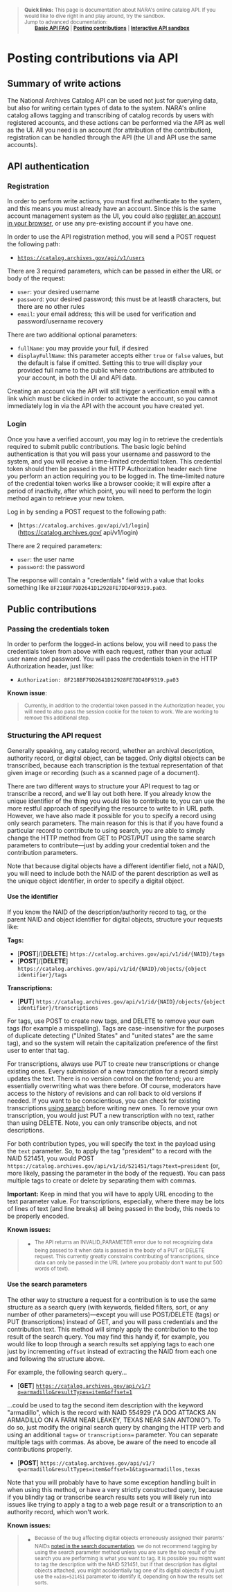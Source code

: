 > <sup>**Quick links:** This page is documentation about NARA's online catalog API. If you would like to dive right in and play around, try the sandbox. <br/> Jump to advanced documentation: </sup><br/>
> &nbsp; &nbsp; &nbsp; <sup>**[Basic API FAQ](README.md)** | **[Posting contributions](posting_contributions.md)** | **[Interactive API sandbox](https://catalog.archives.gov/interactivedocumentation)**</sup>

Posting contributions via API
==================
<!--
## Contents

- **[API basics](#api-basics)**
-->
## Summary of write actions

The National Archives Catalog API can be used not just for querying data, but also for writing certain types of data to the system. NARA's online catalog allows tagging and transcribing of catalog records by users with registered accounts, and these actions can be performed via the API as well as the UI. All you need is an account (for attribution of the contribution), registration can be handled through the API (the UI and API use the same accounts).
<!--
### What are "tags" and "transcriptions"?
-->
## API authentication

### Registration

In order to perform write actions, you must first authenticate to the system, and this means you must already have an account. Since this is the same account management system as the UI, you could also [register an account in your browser](https://catalog.archives.gov/registration), or use any pre-existing account if you have one.

In order to use the API registration method, you will send a POST request the following path:

- [`https://catalog.archives.gov/api/v1/users`](https://catalog.archives.gov/api/v1/users)

There are 3 required parameters, which can be passed in either the URL or body of the request:
- `user`: your desired username
- `password`: your desired password; this must be at least8 characters, but there are no other rules
- `email`: your email address; this will be used for verification and password/username recovery

There are two additional optional parameters:
- `fullName`: you may provide your full, if desired
- `displayFullName`: this parameter accepts either `true` or `false` values, but the default is false if omitted. Setting this to true will display your provided full name to the public where contributions are attributed to your account, in both the UI and API data.

Creating an account via the API will still trigger a verification email with a link which must be clicked in order to activate the account, so you cannot immediately log in via the API with the account you have created yet.

### Login

Once you have a verified account, you may log in to retrieve the credentials required to submit public contributions. The basic logic behind authentication is that you will pass your username and password to the system, and you will receive a time-limited credential token. This credential token should then be passed in the HTTP Authorization header each time you perform an action requiring you to be logged in. The time-limited nature of the credential token works like a browser cookie; it will expire after a period of inactivity, after which point, you will need to perform the login method again to retrieve your new token.

Log in by sending a POST request to the following path:

- [`https://catalog.archives.gov/api/v1/login`](https://catalog.archives.gov/ api/v1/login)

There are 2 required parameters:

- `user`: the user name
- `password`: the password

The response will contain a "credentials" field with a value that looks something like `8F218BF79D2641D12928FE7DD40F9319.pa03`.

## Public contributions

### Passing the credentials token

In order to perform the logged-in actions below, you will need to pass the credentials token from above with each request, rather than your actual user name and password. You will pass the credentials token in the HTTP Authorization header, just like:

- `Authorization: 8F218BF79D2641D12928FE7DD40F9319.pa03`

**Known issue**:
> <sup>Currently, in addition to the credential token passed in the Authorization header, you will need to also pass the session cookie for the token to work. We are working to remove this additional step.</sup>

### Structuring the API request

Generally speaking, any catalog record, whether an archival description, authority record, or digital object, can be tagged. Only digital objects can be transcribed, because each transcription is the textual representation of that given image or recording (such as a scanned page of a document).

There are two different ways to structure your API request to tag or transcribe a record, and we'll lay out both here. If you already know the unique identifier of the thing you would like to contribute to, you can use the more restful approach of specifying the resource to write to in URL path. However, we have also made it possible for you to specify a record using only search parameters. The main reason for this is that if you have found a particular record to contribute to using search, you are able to simply change the HTTP method from GET to POST/PUT using the same search parameters to contribute—just by adding your credential token and the contribution parameters.

Note that because digital objects have a different identifier field, not a NAID, you will need to include both the NAID of the parent description as well as the unique object identifier, in order to specify a digital object.

#### Use the identifier

If you know the NAID of the description/authority record to tag, or the parent NAID and object identifier for digital objects, structure your requests like:

**Tags:**

- [**POST**]/[**DELETE**] `https://catalog.archives.gov/api/v1/id/{NAID}/tags`
- [**POST**]/[**DELETE**] `https://catalog.archives.gov/api/v1/id/{NAID}/objects/{object identifier}/tags`

**Transcriptions:**
- [**PUT**] `https://catalog.archives.gov/api/v1/id/{NAID}/objects/{object identifier}/transcriptions`

For tags, use POST to create new tags, and DELETE to remove your own tags (for example a misspelling). Tags are case-insensitive for the purposes of duplicate detecting ("United States" and "united states" are the same tag), and so the system will retain the capitalization preference of the first user to enter that tag.

For transcriptions, always use PUT to create new transcriptions or change existing ones. Every submission of a new transcription for a record simply updates the text. There is no version control on the frontend; you are essentially overwriting what was there before. Of course, moderators have access to the history of revisions and can roll back to old versions if needed. If you want to be conscientious, you can check for existing transcriptions [using search](search_and_export.md) before writing new ones. To remove your own transcription, you would just PUT a new transcription with no text, rather than using DELETE. Note, you can only transcribe objects, and not descriptions.

For both contribution types, you will specify the text in the payload using the `text` parameter. So, to apply the tag "president" to a record with the NAID 521451, you would POST `https://catalog.archives.gov/api/v1/id/521451/tags?text=president` (or, more likely, passing the parameter in the body of the request). You can pass multiple tags to create or delete by separating them with commas.

**Important:** Keep in mind that you will have to apply URL encoding to the text parameter value. For transcriptions, especially, where there may be lots of lines of text (and line breaks) all being passed in the body, this needs to be properly encoded.

**Known issues:**
> - <sup>The API returns an INVALID_PARAMETER error due to not recognizing data being passed to it when data is passed in the body of a PUT or DELETE request. This currently greatly constrains contributing of transcriptions, since data can only be passed in the URL (where you probably don't want to put 500 words of text).</sup>

#### Use the search parameters

The other way to structure a request for a contribution is to use the same structure as a search query (with keywords, fielded filters, sort, or any number of other parameters)—except you will use POST/DELETE (tags) or PUT (transcriptions) instead of GET, and you will pass credentials and the contribution text. This method will simply apply the contribution to the top result of the search query. You may find this handy if, for example, you would like to loop through a search results set applying tags to each one just by incrementing `offset` instead of extracting the NAID from each one and following the structure above.

For example, the following search query...

- [**GET**] [`https://catalog.archives.gov/api/v1/?q=armadillo&resultTypes=item&offset=1`](https://catalog.archives.gov/api/v1/?q=armadillo&resultTypes=series)

...could be used to tag the second item description with the keyword "armadillo", which is the record with NAID 554929 ("A DOG ATTACKS AN ARMADILLO ON A FARM NEAR LEAKEY, TEXAS NEAR SAN ANTONIO"). To do so, just modify the original search query by changing the HTTP verb and using an additional `tags=` or `transcriptions=` parameter. You can separate multiple tags with commas. As above, be aware of the need to encode all contributions properly.

- [**POST**] `https://catalog.archives.gov/api/v1/?q=armadillo&resultTypes=item&offset=1&tags=armadillos,texas`

Note that you will probably have to have some exception handling built in when using this method, or have a very strictly constructed query, because if you blindly tag or transcribe search results sets you will likely run into issues like trying to apply a tag to a web page result or a transcription to an authority record, which won't work.

**Known issues:**
> - <sup>Because of the bug affecting digital objects erroneously assigned their parents' NAIDs [noted in the search documentation](search_and_export.md#search-by-identifier), we do not recommend tagging by using the search parameter method unless you are sure the top result of the search you are performing is what you want to tag. It is possible you might want to tag the description with the NAID 521451, but if that description has digital objects attached, you might accidentially tag one of its digital objects if you just use the `naIds=521451` parameter to identify it, depending on how the results set sorts.</sup>
